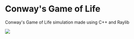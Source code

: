 # Conway's Game of Life
Conway's Game of Life simulation made using C++ and Raylib

![](https://raw.githubusercontent.com/ShantanuBalse/Conways-Game-of-Life/master/screenshots/conway1.PNG)
